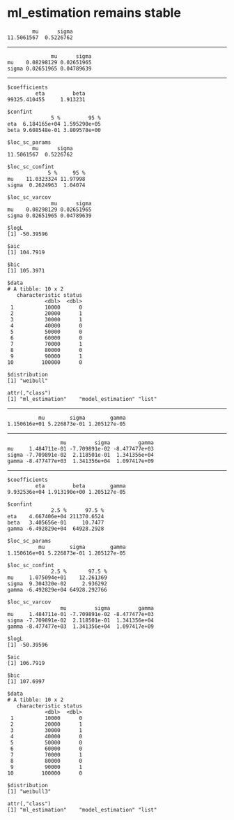 # ml_estimation remains stable

            mu      sigma 
    11.5061567  0.5226762 

---

                  mu      sigma
    mu    0.08298129 0.02651965
    sigma 0.02651965 0.04789639

---

    $coefficients
             eta         beta 
    99325.410455     1.913231 
    
    $confint
                  5 %         95 %
    eta  6.184165e+04 1.595290e+05
    beta 9.608548e-01 3.809578e+00
    
    $loc_sc_params
            mu      sigma 
    11.5061567  0.5226762 
    
    $loc_sc_confint
                 5 %     95 %
    mu    11.0323324 11.97998
    sigma  0.2624963  1.04074
    
    $loc_sc_varcov
                  mu      sigma
    mu    0.08298129 0.02651965
    sigma 0.02651965 0.04789639
    
    $logL
    [1] -50.39596
    
    $aic
    [1] 104.7919
    
    $bic
    [1] 105.3971
    
    $data
    # A tibble: 10 x 2
       characteristic status
                <dbl>  <dbl>
     1          10000      0
     2          20000      1
     3          30000      1
     4          40000      0
     5          50000      0
     6          60000      0
     7          70000      1
     8          80000      0
     9          90000      1
    10         100000      0
    
    $distribution
    [1] "weibull"
    
    attr(,"class")
    [1] "ml_estimation"    "model_estimation" "list"            

---

              mu        sigma        gamma 
    1.150616e+01 5.226873e-01 1.205127e-05 

---

                     mu         sigma         gamma
    mu     1.484711e-01 -7.709891e-02 -8.477477e+03
    sigma -7.709891e-02  2.118501e-01  1.341356e+04
    gamma -8.477477e+03  1.341356e+04  1.097417e+09

---

    $coefficients
             eta         beta        gamma 
    9.932536e+04 1.913190e+00 1.205127e-05 
    
    $confint
                  2.5 %      97.5 %
    eta    4.667406e+04 211370.6524
    beta   3.405656e-01     10.7477
    gamma -6.492829e+04  64928.2928
    
    $loc_sc_params
              mu        sigma        gamma 
    1.150616e+01 5.226873e-01 1.205127e-05 
    
    $loc_sc_confint
                  2.5 %       97.5 %
    mu     1.075094e+01    12.261369
    sigma  9.304320e-02     2.936292
    gamma -6.492829e+04 64928.292766
    
    $loc_sc_varcov
                     mu         sigma         gamma
    mu     1.484711e-01 -7.709891e-02 -8.477477e+03
    sigma -7.709891e-02  2.118501e-01  1.341356e+04
    gamma -8.477477e+03  1.341356e+04  1.097417e+09
    
    $logL
    [1] -50.39596
    
    $aic
    [1] 106.7919
    
    $bic
    [1] 107.6997
    
    $data
    # A tibble: 10 x 2
       characteristic status
                <dbl>  <dbl>
     1          10000      0
     2          20000      1
     3          30000      1
     4          40000      0
     5          50000      0
     6          60000      0
     7          70000      1
     8          80000      0
     9          90000      1
    10         100000      0
    
    $distribution
    [1] "weibull3"
    
    attr(,"class")
    [1] "ml_estimation"    "model_estimation" "list"            

